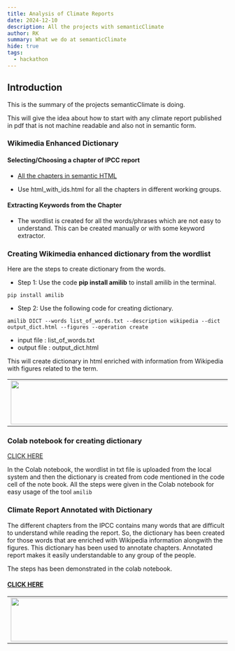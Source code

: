 ```yaml
---
title: Analysis of Climate Reports 
date: 2024-12-10
description: All the projects with semanticClimate
author: RK 
summary: What we do at semanticClimate
hide: true
tags:
  - hackathon
---
```


## Introduction

This is the summary of the projects semanticClimate is doing. 

This will give the idea about how to start with any climate report published in pdf that is not machine readable and also not in semantic form.

### Wikimedia Enhanced Dictionary

#### Selecting/Choosing a chapter of IPCC report

- [All the chapters in semantic HTML](https://github.com/petermr/amilib/tree/main/test/resources/ipcc/cleaned_content)
  
- Use html_with_ids.html for all the chapters in different working groups. 

#### Extracting Keywords from the Chapter

- The wordlist is created for all the words/phrases which are not easy to understand. This can be created manually or with some keyword extractor. 

### Creating Wikimedia enhanced dictionary from the wordlist

Here are the steps to create dictionary from the words.

- Step 1: Use the code **pip install amilib** to install amilib in the terminal.

```pip install amilib```

- Step 2: Use the following code for creating dictionary.

```amilib DICT --words list_of_words.txt --description wikipedia --dict output_dict.html --figures --operation create```

- input file : list_of_words.txt
- output file : output_dict.html

This will create dictionary in html enriched with information from Wikipedia with figures related to the term.

<table>
  <tr>
    <td>
      <img src='{{ "/static/img/dict_pic1.jpg" | url }}' width="500" height="100">
    </td>
  </tr>
</table>

### Colab notebook for creating dictionary

[CLICK HERE](https://colab.research.google.com/drive/1mDJcNLGcsP8XM-fzGP6n6A7ozLlq09bE#scrollTo=IijmJ5rgF0jF)

In the Colab notebook, the wordlist in txt file is uploaded from the local system and then the dictionary is created from code mentioned in the code cell of the note book. All the steps were given in the Colab notebook for easy usage of the tool `amilib`

### Climate Report Annotated with Dictionary

The different chapters from the IPCC contains many words that are difficult to understand while reading the report. So, the dictionary has been created for those words that are enriched with Wikipedia information alongwith the figures. This dictionary has been used to annotate chapters. Annotated report makes it easily understandable to any group of the people.

The steps has been demonstrated in the colab notebook. 

#### [CLICK HERE](https://colab.research.google.com/drive/1Rsf7BtGM5v9LAkKvEcEWbK7fHFDiB0Pd#scrollTo=roxFApmqb4E9)

<table>
  <tr>
    <td>
      <img src='{{ "/static/img/markup_chap03.jpg" | url }}' width="500" height="100">
    </td>
  </tr>
</table>


 




